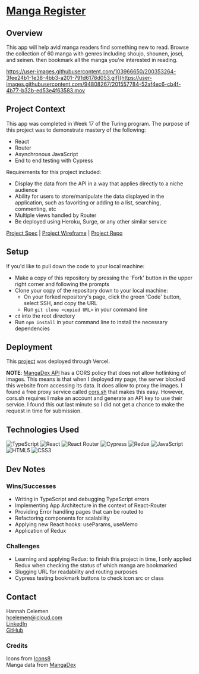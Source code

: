 # [Manga Register]()

## Overview
This app will help avid manga readers find something new to read. Browse the collection of 60 manga with genres including shoujo, shounen, josei, and seinen.  then bookmark all the manga you're interested in reading.

https://user-images.githubusercontent.com/103966650/200353264-3fee24b1-1e38-4bb3-a201-791d6178d053.gif](https://user-images.githubusercontent.com/94808267/201557784-52af4ec6-cb4f-4b77-b32b-ed53e4f63583.mov


## Project Context

This app was completed in Week 17 of the Turing program. The purpose of this project was to demonstrate mastery of the following:
- React
- Router
- Asynchronous JavaScript
- End to end testing with Cypress

Requirements for this project included:
- Display the data from the API in a way that applies directly to a niche audience
- Ability for users to store/manipulate the data displayed in the application, such as favoriting or adding to a list, searching, commenting, etc
- Multiple views handled by Router
- Be deployed using Heroku, Surge, or any other similar service


[Project Spec](https://frontend.turing.edu/projects/module-3/showcase.html) | [Project Wireframe](https://www.figma.com/file/tIuRIM9rb6eq8gWRGrhr07/Showcase-Solo-Proj?node-id=0%3A1) | [Project Repo](https://github.com/ohClaire/Manga-Register)

## Setup
If you'd like to pull down the code to your local machine:

- Make a copy of this repository by pressing the 'Fork' button in the upper right corner and following the prompts
- Clone your copy of the repository down to your local machine:
  - On your forked repository's page, click the green 'Code' button, select SSH, and copy the URL
  - Run `git clone <copied URL>` in your command line
- `cd` into the root directory
- Run `npm install` in your command line to install the necessary dependencies

## Deployment
This [project](https://manga-register.vercel.app/) was deployed through Vercel.

**NOTE**: [MangaDex API](https://api.mangadex.org/docs/guide/get-chapters/#request-3) has a CORS policy that does not allow hotlinking of images. This means is that when I deployed my page, the server blocked this website from accessing its data. It does allow to proxy the images. I found a free proxy service called [cors.sh](https://cors.sh/) that makes this easy. However, cors.sh requires I make an account and generate an API key to use their service. I found this out last minute so I did not get a chance to make the request in time for submission.

## Technologies Used
![TypeScript](https://img.shields.io/badge/TypeScript-007ACC?style=for-the-badge&logo=typescript&logoColor=white)
![React](https://img.shields.io/badge/React-20232A?style=for-the-badge&logo=react&logoColor=61DAFB)
![React Router](https://img.shields.io/badge/React_Router-CA4245?style=for-the-badge&logo=react-router&logoColor=white)
![Cypress](https://img.shields.io/badge/Cypress-17202C?style=for-the-badge&logo=cypress&logoColor=white)
![Redux](https://img.shields.io/badge/Redux-593D88?style=for-the-badge&logo=redux&logoColor=white)
![JavaScript](https://img.shields.io/badge/javascript-%23323330.svg?style=for-the-badge&logo=javascript&logoColor=%23F7DF1E)
![HTML5](https://img.shields.io/badge/html5-%23E34F26.svg?style=for-the-badge&logo=html5&logoColor=white)
![CSS3](https://img.shields.io/badge/css3-%231572B6.svg?style=for-the-badge&logo=css3&logoColor=white)

## Dev Notes
### Wins/Successes
- Writing in TypeScript and debugging TypeScript errors
- Implementing App Architecture in the context of React-Router
- Providing Error handling pages that can be routed to
- Refactoring components for scalability
- Applying new React hooks: useParams, useMemo
- Application of Redux

### Challenges
- Learning and applying Redux: to finish this project in time, I only applied Redux when checking the status of which manga are bookmarked
- Slugging URL for readability and routing purposes 
- Cypress testing bookmark buttons to check icon src or class

## Contact
Hannah Celemen<br>
hcelemen@icloud.com<br>
[LinkedIn](https://www.linkedin.com/in/hannah-celemen/)<br>
[GitHub](https://github.com/ohClaire)

### Credits
Icons from [Icons8](https://icons8.com/)<br>
Manga data from [MangaDex](https://api.mangadex.org/docs/)
